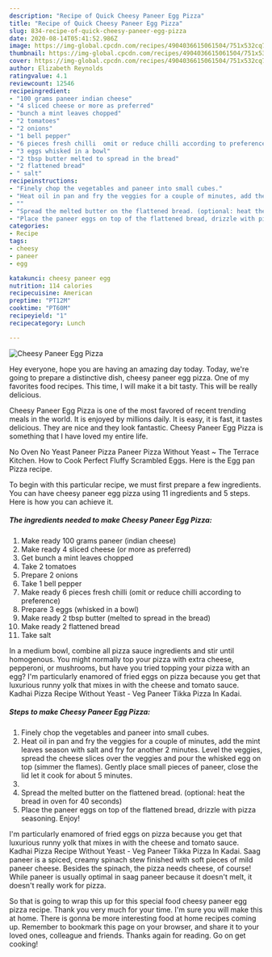```yaml
---
description: "Recipe of Quick Cheesy Paneer Egg Pizza"
title: "Recipe of Quick Cheesy Paneer Egg Pizza"
slug: 834-recipe-of-quick-cheesy-paneer-egg-pizza
date: 2020-08-14T05:41:52.986Z
image: https://img-global.cpcdn.com/recipes/4904036615061504/751x532cq70/cheesy-paneer-egg-pizza-recipe-main-photo.jpg
thumbnail: https://img-global.cpcdn.com/recipes/4904036615061504/751x532cq70/cheesy-paneer-egg-pizza-recipe-main-photo.jpg
cover: https://img-global.cpcdn.com/recipes/4904036615061504/751x532cq70/cheesy-paneer-egg-pizza-recipe-main-photo.jpg
author: Elizabeth Reynolds
ratingvalue: 4.1
reviewcount: 12546
recipeingredient:
- "100 grams paneer indian cheese"
- "4 sliced cheese or more as preferred"
- "bunch a mint leaves chopped"
- "2 tomatoes"
- "2 onions"
- "1 bell pepper"
- "6 pieces fresh chilli  omit or reduce chilli according to preference"
- "3 eggs whisked in a bowl"
- "2 tbsp butter melted to spread in the bread"
- "2 flattened bread"
- " salt"
recipeinstructions:
- "Finely chop the vegetables and paneer into small cubes."
- "Heat oil in pan and fry the veggies for a couple of minutes, add the mint leaves  season with salt and fry for another 2 minutes. Level the veggies, spread the cheese slices over the veggies and pour the whisked egg on top (simmer the flames). Gently place small pieces of  paneer, close the lid let it cook for about 5 minutes."
- ""
- "Spread the melted butter on the flattened bread. (optional: heat the bread in oven for 40 seconds)"
- "Place the paneer eggs on top of the flattened bread, drizzle with pizza seasoning. Enjoy!"
categories:
- Recipe
tags:
- cheesy
- paneer
- egg

katakunci: cheesy paneer egg 
nutrition: 114 calories
recipecuisine: American
preptime: "PT12M"
cooktime: "PT60M"
recipeyield: "1"
recipecategory: Lunch

---
```



![Cheesy Paneer Egg Pizza](https://img-global.cpcdn.com/recipes/4904036615061504/751x532cq70/cheesy-paneer-egg-pizza-recipe-main-photo.jpg)

Hey everyone, hope you are having an amazing day today. Today, we're going to prepare a distinctive dish, cheesy paneer egg pizza. One of my favorites food recipes. This time, I will make it a bit tasty. This will be really delicious.

Cheesy Paneer Egg Pizza is one of the most favored of recent trending meals in the world. It is enjoyed by millions daily. It is easy, it is fast, it tastes delicious. They are nice and they look fantastic. Cheesy Paneer Egg Pizza is something that I have loved my entire life.

No Oven No Yeast Paneer Pizza Paneer Pizza Without Yeast ~ The Terrace Kitchen. How to Cook Perfect Fluffy Scrambled Eggs. Here is the Egg pan Pizza recipe.


To begin with this particular recipe, we must first prepare a few ingredients. You can have cheesy paneer egg pizza using 11 ingredients and 5 steps. Here is how you can achieve it.

<!--inarticleads1-->

##### The ingredients needed to make Cheesy Paneer Egg Pizza:

1. Make ready 100 grams paneer (indian cheese)
1. Make ready 4 sliced cheese (or more as preferred)
1. Get bunch a mint leaves chopped
1. Take 2 tomatoes
1. Prepare 2 onions
1. Take 1 bell pepper
1. Make ready 6 pieces fresh chilli  (omit or reduce chilli according to preference)
1. Prepare 3 eggs (whisked in a bowl)
1. Make ready 2 tbsp butter (melted to spread in the bread)
1. Make ready 2 flattened bread
1. Take  salt


In a medium bowl, combine all pizza sauce ingredients and stir until homogenous. You might normally top your pizza with extra cheese, pepperoni, or mushrooms, but have you tried topping your pizza with an egg? I&#39;m particularly enamored of fried eggs on pizza because you get that luxurious runny yolk that mixes in with the cheese and tomato sauce. Kadhai Pizza Recipe Without Yeast - Veg Paneer Tikka Pizza In Kadai. 

<!--inarticleads2-->

##### Steps to make Cheesy Paneer Egg Pizza:

1. Finely chop the vegetables and paneer into small cubes.
1. Heat oil in pan and fry the veggies for a couple of minutes, add the mint leaves  season with salt and fry for another 2 minutes. Level the veggies, spread the cheese slices over the veggies and pour the whisked egg on top (simmer the flames). Gently place small pieces of  paneer, close the lid let it cook for about 5 minutes.
1. 
1. Spread the melted butter on the flattened bread. (optional: heat the bread in oven for 40 seconds)
1. Place the paneer eggs on top of the flattened bread, drizzle with pizza seasoning. Enjoy!


I&#39;m particularly enamored of fried eggs on pizza because you get that luxurious runny yolk that mixes in with the cheese and tomato sauce. Kadhai Pizza Recipe Without Yeast - Veg Paneer Tikka Pizza In Kadai. Saag paneer is a spiced, creamy spinach stew finished with soft pieces of mild paneer cheese. Besides the spinach, the pizza needs cheese, of course! While paneer is usually optimal in saag paneer because it doesn&#39;t melt, it doesn&#39;t really work for pizza. 

So that is going to wrap this up for this special food cheesy paneer egg pizza recipe. Thank you very much for your time. I'm sure you will make this at home. There is gonna be more interesting food at home recipes coming up. Remember to bookmark this page on your browser, and share it to your loved ones, colleague and friends. Thanks again for reading. Go on get cooking!
